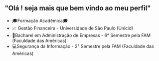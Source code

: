    ## "Olá ! seja mais que bem vindo ao meu perfil" ##
   
 - 🎓Formação Acadêmica🎓
 - 📈 Gestão Financeira - Universidade de São Paulo (Unicid)
 - 💼Bacharel em Administração de Empresas - 6° Semestre pela FAM (Faculdade das Américas)
 - 💻Segurança da Informação - 2° Semestre pela FAM (Faculdade das Américas)
